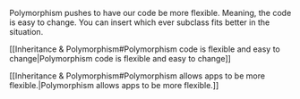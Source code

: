 Polymorphism pushes to have our code be more flexible. Meaning, the code is easy to change. You can insert which ever subclass fits better in the situation. 

[[Inheritance & Polymorphism#Polymorphism code is flexible and easy to change|Polymorphism code is flexible and easy to change]]

[[Inheritance & Polymorphism#Polymorphism allows apps to be more flexible.|Polymorphism allows apps to be more flexible.]]